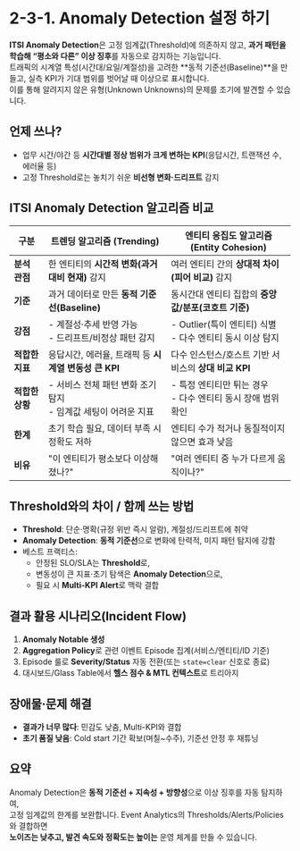 # 2-3-1. Anomaly Detection 설정 하기

**ITSI Anomaly Detection**은 고정 임계값(Threshold)에 의존하지 않고, **과거 패턴을 학습해 “평소와 다른” 이상 징후**를 자동으로 감지하는 기능입니다.  
트래픽의 시계열 특성(시간대/요일/계절성)을 고려한 **동적 기준선(Baseline)**을 만들고, 실측 KPI가 기대 범위를 벗어날 때 이상으로 표시합니다.  
이를 통해 알려지지 않은 유형(Unknown Unknowns)의 문제를 조기에 발견할 수 있습니다.

## 언제 쓰나?

- 업무 시간/야간 등 **시간대별 정상 범위가 크게 변하는 KPI**(응답시간, 트랜잭션 수, 에러율 등)
- 고정 Threshold로는 놓치기 쉬운 **비선형 변화·드리프트** 감지

## ITSI Anomaly Detection 알고리즘 비교

| 구분            | 트렌딩 알고리즘 (Trending)                                       | 엔티티 응집도 알고리즘 (Entity Cohesion)                       |
| --------------- | ---------------------------------------------------------------- | -------------------------------------------------------------- |
| **분석 관점**   | 한 엔티티의 **시간적 변화(과거 대비 현재)** 감지                 | 여러 엔티티 간의 **상대적 차이(피어 비교)** 감지               |
| **기준**        | 과거 데이터로 만든 **동적 기준선(Baseline)**                     | 동시간대 엔티티 집합의 **중앙값/분포(코호트 기준)**            |
| **강점**        | - 계절성·추세 반영 가능<br>- 드리프트/비정상 패턴 감지           | - Outlier(특이 엔티티) 식별<br>- 다수 엔티티 동시 이상 탐지    |
| **적합한 지표** | 응답시간, 에러율, 트래픽 등 **시계열 변동성 큰 KPI**             | 다수 인스턴스/호스트 기반 서비스의 **상대 비교 KPI**           |
| **적합한 상황** | - 서비스 전체 패턴 변화 조기 탐지<br>- 임계값 세팅이 어려운 지표 | - 특정 엔티티만 튀는 경우<br>- 다수 엔티티 동시 장애 범위 확인 |
| **한계**        | 초기 학습 필요, 데이터 부족 시 정확도 저하                       | 엔티티 수가 적거나 동질적이지 않으면 효과 낮음                 |
| **비유**        | "이 엔티티가 평소보다 이상해졌나?"                               | "여러 엔티티 중 누가 다르게 움직이나?"                         |

## Threshold와의 차이 / 함께 쓰는 방법

- **Threshold**: 단순·명확(규정 위반 즉시 알람), 계절성/드리프트에 취약
- **Anomaly Detection**: **동적 기준선**으로 변화에 탄력적, 미지 패턴 탐지에 강함
- 베스트 프랙티스:
  - 안정된 SLO/SLA는 **Threshold**로,
  - 변동성이 큰 지표·초기 탐색은 **Anomaly Detection**으로,
  - 필요 시 **Multi-KPI Alert**로 맥락 결합

## 결과 활용 시나리오(Incident Flow)

1. **Anomaly Notable 생성**
2. **Aggregation Policy**로 관련 이벤트 Episode 집계(서비스/엔티티/ID 기준)
3. Episode 룰로 **Severity/Status** 자동 전환(또는 `state=clear` 신호로 종료)
4. 대시보드/Glass Table에서 **헬스 점수 & MTL 컨텍스트**로 트리아지

## 장애물·문제 해결

- **결과가 너무 많다**: 민감도 낮춤, Multi-KPI와 결합
- **초기 품질 낮음**: Cold start 기간 확보(며칠~수주), 기준선 안정 후 재튜닝

## 요약

Anomaly Detection은 **동적 기준선 + 지속성 + 방향성**으로 이상 징후를 자동 탐지하여,  
고정 임계값의 한계를 보완합니다. Event Analytics의 Thresholds/Alerts/Policies와 결합하면  
**노이즈는 낮추고, 발견 속도와 정확도는 높이는** 운영 체계를 만들 수 있습니다.
